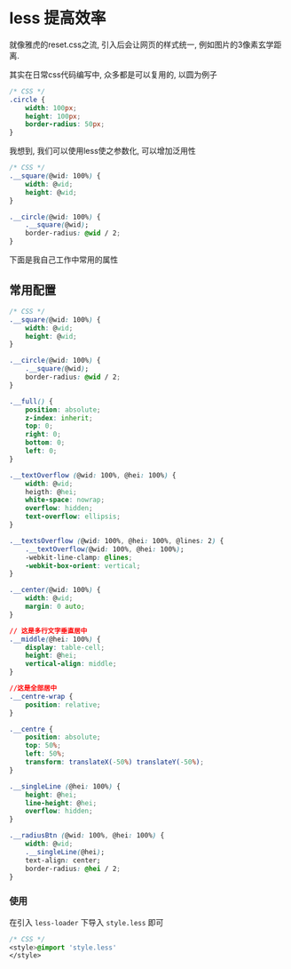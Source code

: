 <!--
Created: Wed Oct 30 2019 09:54:30 GMT+0800 (China Standard Time)
Modified: Thu Oct 31 2019 11:12:02 GMT+0800 (China Standard Time)
-->

# less 提高效率

就像雅虎的reset.css之流, 引入后会让网页的样式统一, 例如图片的3像素玄学距离.

其实在日常css代码编写中, 众多都是可以复用的, 以圆为例子

``` CSS
/* CSS */
.circle {
    width: 100px;
    height: 100px;
    border-radius: 50px;
}
```

我想到, 我们可以使用less使之参数化, 可以增加泛用性

``` CSS
/* CSS */
.__square(@wid: 100%) {
    width: @wid;
    height: @wid;
}

.__circle(@wid: 100%) {
    .__square(@wid);
    border-radius: @wid / 2;
}
```

下面是我自己工作中常用的属性

## 常用配置

``` CSS
/* CSS */
.__square(@wid: 100%) {
    width: @wid;
    height: @wid;
}

.__circle(@wid: 100%) {
    .__square(@wid);
    border-radius: @wid / 2;
}

.__full() {
    position: absolute;
    z-index: inherit;
    top: 0;
    right: 0;
    bottom: 0;
    left: 0;
}

.__textOverflow (@wid: 100%, @hei: 100%) {
    width: @wid;
    heigth: @hei;
    white-space: nowrap;
    overflow: hidden;
    text-overflow: ellipsis;
}

.__textsOverflow (@wid: 100%, @hei: 100%, @lines: 2) {
    .__textOverflow(@wid: 100%, @hei: 100%);
    -webkit-line-clamp: @lines;
    -webkit-box-orient: vertical;
}

.__center(@wid: 100%) {
    width: @wid;
    margin: 0 auto;
}

// 这是多行文字垂直居中
.__middle(@hei: 100%) {
    display: table-cell;
    height: @hei;
    vertical-align: middle;
}

//这是全部居中
.__centre-wrap {
    position: relative;
}

.__centre {
    position: absolute;
    top: 50%;
    left: 50%;
    transform: translateX(-50%) translateY(-50%);
}

.__singleLine (@hei: 100%) {
    height: @hei;
    line-height: @hei;
    overflow: hidden;
}

.__radiusBtn (@wid: 100%, @hei: 100%) {
    width: @wid;
    .__singleLine(@hei);
    text-align: center;
    border-radius: @hei / 2;
}
```

### 使用

在引入 `less-loader` 下导入 `style.less` 即可

``` CSS
/* CSS */
<style>@import 'style.less'
</style>
```

